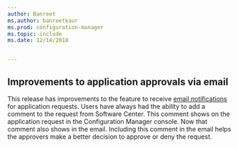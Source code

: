 ```yaml
---
author: Banreet
ms.author: banreetkaur
ms.prod: configuration-manager
ms.topic: include
ms.date: 12/14/2018


---
```


## <a name="bkmk_email"></a> Improvements to application approvals via email
<!--3594063-->
This release has improvements to the feature to receive [email notifications](../../../../apps/deploy-use/app-approval.md#bkmk_email-approve) for application requests. Users have always had the ability to add a comment to the request from Software Center. This comment shows on the application request in the Configuration Manager console. Now that comment also shows in the email. Including this comment in the email helps the approvers make a better decision to approve or deny the request.

